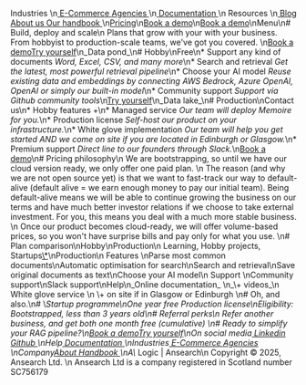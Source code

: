 Industries \n[ E-Commerce ](http://localhost:3000/for/ecommerce)[ Agencies ](http://localhost:3000/for/agencies)\n[ Documentation ](http://localhost:3000/doc/memoire)\n Resources \n[ Blog ](http://localhost:3000/blog)[ About us ](http://localhost:3000/company)[ Our handbook ](http://localhost:3000/company/handbook)\n[Pricing](http://localhost:3000/pricing)\n[Book a demo](https://cal.com/mael-abgrall)\n[Book a demo](https://cal.com/mael-abgrall)\nMenu\n# Build, deploy and scale\n Plans that grow with your with your business. From hobbyist to production-scale teams, we've got you covered. \n[Book a demo](https://cal.com/mael-abgrall)[Try yourself](https://github.com/a-star-logic/memoire)\n_Data pond_\n# Hobby\nFree\n* Support any kind of documents _Word, Excel, CSV, and many more_\n* Search and retrieval _Get the latest, most powerful retrieval pipeline_\n* Choose your AI model _Reuse existing data and embeddings by connecting AWS Bedrock, Azure OpenAI, OpenAI or simply our built-in model_\n* Community support _Support via Github community tools_\n[Try yourself](https://github.com/a-star-logic/memoire)\n_Data lake_\n# Production\nContact us\n* Hobby features +\n* Managed service _Our team will deploy Memoire for you._\n* Production license _Self-host our product on your infrastructure._\n* White glove implementation _Our team will help you get started AND we come on site if you are located in Edinburgh or Glasgow._\n* Premium support _Direct line to our founders through Slack._\n[Book a demo](https://cal.com/mael-abgrall)\n# Pricing philosophy\n We are bootstrapping, so until we have our cloud version ready, we only offer one paid plan. \n The reason (and why we are not open source yet) is that we want to fast-track our way to default-alive (default alive = we earn enough money to pay our initial team). Being default-alive means we will be able to continue growing the business on our terms and have much better investor relations if we choose to take external investment. For you, this means you deal with a much more stable business. \n Once our product becomes cloud-ready, we will offer volume-based prices, so you won't have surprise bills and pay only for what you use. \n# Plan comparison\nHobby\nProduction\n Learning, Hobby projects, Startups[\\*](http://localhost:3000/#startups)\nProduction\n Features \nParse most common documents\nAutomatic optimisation for search\nSearch and retrieval\nSave original documents as text\nChoose your AI model\n Support \nCommunity support\nSlack support\nHelp\n_Online documentation_ \n_\\+ videos_\n White glove service \n \\+ on site if in Glasgow or Edinburgh \n# Oh, and also.\n# \\*Startup programme\nOne year free Production license\nEligibility: Bootstrapped, less than 3 years old\n# Referral perks\n Refer another business, and get both one month free (cumulative) \n# Ready to simplify your RAG pipeline?\n[Book a demo](https://cal.com/mael-abgrall)[Try yourself](https://github.com/a-star-logic/memoire)\nOn social media[ Linkedin ](https://www.linkedin.com/company/a-star-logic)[ Github ](https://github.com/a-star-logic)\nHelp[ Documentation ](http://localhost:3000/doc/memoire)\nIndustries[ E-Commerce ](http://localhost:3000/for/ecommerce)[ Agencies ](http://localhost:3000/for/agencies)\nCompany[About](http://localhost:3000/company)[ Handbook ](http://localhost:3000/company/handbook)\nA\\* Logic | Ansearch\n Copyright © 2025, Ansearch Ltd. \n Ansearch Ltd is a company registered in Scotland number SC756179 